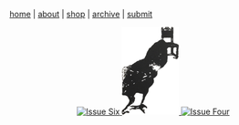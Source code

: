 [home](index.md) | [about](about.md)  |  [shop](shop.md)  |  [archive](archive.md)  |  [submit](submit.md)

<p align="center">
  <a href="issuesix.md">
    <img src="issuesix.png" alt="Issue Six" width="100"/>
  </a>
  <a href="issuefive.md">
    <img src="issuefive.jpeg" alt="Issue Five" width="100"/>
  </a>
  <a href="issuefour.md">
    <img src="issuefour" alt="Issue Four" width="100"/>
  </a>
</p>

